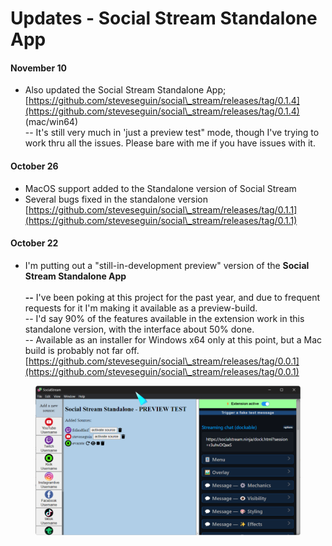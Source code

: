# Updates - Social Stream Standalone App

#### November 10

* Also updated the Social Stream Standalone App; [https://github.com/steveseguin/social\_stream/releases/tag/0.1.4](https://github.com/steveseguin/social\_stream/releases/tag/0.1.4) (mac/win64)\
  \-- It's still very much in 'just a preview test" mode, though I've trying to work thru all the issues. Please bare with me if you have issues with it.

#### **October 26**

* MacOS support added to the Standalone version of Social Stream
* Several bugs fixed in the standalone version\
  [https://github.com/steveseguin/social\_stream/releases/tag/0.1.1](https://github.com/steveseguin/social\_stream/releases/tag/0.1.1)

#### **October 22**

* I'm putting out a "still-in-development preview" version of the **Social Stream Standalone App**\
  \
  **--** I've been poking at this project for the past year, and due to frequent requests for it I'm making it available as a preview-build.\
  \-- I'd say 90% of the features available in the extension work in this standalone version, with the interface about 50% done.\
  \-- Available as an installer for Windows x64 only at this point, but a Mac build is probably not far off.\
  [https://github.com/steveseguin/social\_stream/releases/tag/0.0.1](https://github.com/steveseguin/social\_stream/releases/tag/0.0.1)

<figure><img src="../.gitbook/assets/image (215).png" alt=""><figcaption></figcaption></figure>


